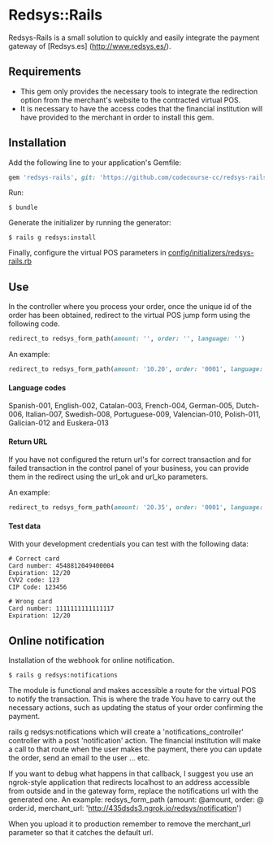 # Redsys::Rails

Redsys-Rails is a small solution to quickly and easily integrate the payment gateway of [Redsys.es] (http://www.redsys.es/).

## Requirements
- This gem only provides the necessary tools to integrate the redirection option from the merchant's website to the contracted virtual POS.
- It is necessary to have the access codes that the financial institution will have provided to the merchant in order to install this gem.

## Installation
Add the following line to your application's Gemfile:

```ruby
gem 'redsys-rails', git: 'https://github.com/codecourse-cc/redsys-rails'
```

Run:

    $ bundle

Generate the initializer by running the generator:

    $ rails g redsys:install

Finally, configure the virtual POS parameters in [config/initializers/redsys-rails.rb](lib/generators/templates/redsys-rails.rb)

## Use

In the controller where you process your order, once the unique id of the order has been obtained,
redirect to the virtual POS jump form using the following code.

```ruby
redirect_to redsys_form_path(amount: '', order: '', language: '')
```

An example:

```ruby
redirect_to redsys_form_path(amount: '10.20', order: '0001', language: '001')
```

#### Language codes

Spanish-001, English-002, Catalan-003, French-004, German-005, Dutch-006, Italian-007, Swedish-008, Portuguese-009, Valencian-010, Polish-011, Galician-012 and Euskera-013

#### Return URL

If you have not configured the return url's for correct transaction and for failed transaction in the control panel of your business,
you can provide them in the redirect using the url_ok and url_ko parameters.

An example:

```ruby
redirect_to redsys_form_path(amount: '20.35', order: '0001', language: '001', url_ok: 'http://misite.com/order_ok', url_ko: 'http://misite.com/order_error')
```

#### Test data

With your development credentials you can test with the following data:

```
# Correct card
Card number: 4548812049400004
Expiration: 12/20
CVV2 code: 123
CIP Code: 123456
```

```
# Wrong card
Card number: 1111111111111117
Expiration: 12/20
```

## Online notification

Installation of the webhook for online notification.

    $ rails g redsys:notifications

The module is functional and makes accessible a route for the virtual POS to notify the transaction. This is where the trade
You have to carry out the necessary actions, such as updating the status of your order confirming the payment.

rails g redsys:notifications which will create a 'notifications_controller' controller with a post 'notification' action. The financial institution will make a call to that route when the user makes the payment, there you can update the order, send an email to the user ... etc.

If you want to debug what happens in that callback, I suggest you use an ngrok-style application that redirects localhost to an address accessible from outside and in the gateway form, replace the notifications url with the generated one. An example:
redsys_form_path (amount: @amount, order: @ order.id, merchant_url: 'http://435dsds3.ngrok.io/redsys/notification')

When you upload it to production remember to remove the merchant_url parameter so that it catches the default url.

